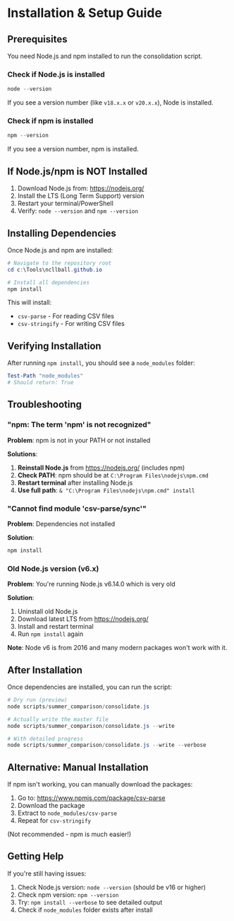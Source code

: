 # Installation & Setup Guide

## Prerequisites

You need Node.js and npm installed to run the consolidation script.

### Check if Node.js is installed

```powershell
node --version
```

If you see a version number (like `v18.x.x` or `v20.x.x`), Node is installed.

### Check if npm is installed

```powershell
npm --version
```

If you see a version number, npm is installed.

## If Node.js/npm is NOT Installed

1. Download Node.js from: https://nodejs.org/
2. Install the LTS (Long Term Support) version
3. Restart your terminal/PowerShell
4. Verify: `node --version` and `npm --version`

## Installing Dependencies

Once Node.js and npm are installed:

```powershell
# Navigate to the repository root
cd c:\Tools\ncllball.github.io

# Install all dependencies
npm install
```

This will install:
- `csv-parse` - For reading CSV files
- `csv-stringify` - For writing CSV files

## Verifying Installation

After running `npm install`, you should see a `node_modules` folder:

```powershell
Test-Path "node_modules"
# Should return: True
```

## Troubleshooting

### "npm: The term 'npm' is not recognized"

**Problem**: npm is not in your PATH or not installed

**Solutions**:
1. **Reinstall Node.js** from https://nodejs.org/ (includes npm)
2. **Check PATH**: npm should be at `C:\Program Files\nodejs\npm.cmd`
3. **Restart terminal** after installing Node.js
4. **Use full path**: `& "C:\Program Files\nodejs\npm.cmd" install`

### "Cannot find module 'csv-parse/sync'"

**Problem**: Dependencies not installed

**Solution**:
```powershell
npm install
```

### Old Node.js version (v6.x)

**Problem**: You're running Node.js v6.14.0 which is very old

**Solution**:
1. Uninstall old Node.js
2. Download latest LTS from https://nodejs.org/
3. Install and restart terminal
4. Run `npm install` again

**Note**: Node v6 is from 2016 and many modern packages won't work with it.

## After Installation

Once dependencies are installed, you can run the script:

```powershell
# Dry run (preview)
node scripts/summer_comparison/consolidate.js

# Actually write the master file
node scripts/summer_comparison/consolidate.js --write

# With detailed progress
node scripts/summer_comparison/consolidate.js --write --verbose
```

## Alternative: Manual Installation

If npm isn't working, you can manually download the packages:

1. Go to: https://www.npmjs.com/package/csv-parse
2. Download the package
3. Extract to `node_modules/csv-parse`
4. Repeat for `csv-stringify`

(Not recommended - npm is much easier!)

## Getting Help

If you're still having issues:
1. Check Node.js version: `node --version` (should be v16 or higher)
2. Check npm version: `npm --version`
3. Try: `npm install --verbose` to see detailed output
4. Check if `node_modules` folder exists after install

